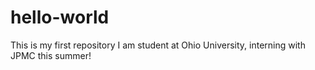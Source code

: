 # hello-world
This is my first repository
I am student at Ohio University, interning with JPMC this summer!
